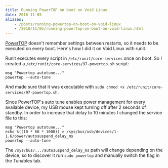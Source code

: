 ```yaml
---
title: Running PowerTOP on boot on Void Linux
date: 2018-11-05
aliases:
    - /posts/running-powertop-on-boot-on-void-linux
    - /2018/11/05/running-powertop-on-boot-on-void-linux.html
---
```


[PowerTOP](https://01.org/powertop/) doesn't remember settings between restarts, so it needs to be executed on every boot. Here's how I did it on Void Linux with runit.

Runit executes every script in `/etc/runit/core-services` once on boot. So I created a `/etc/runit/core-services/97-powertop.sh` script:
```
msg "Powertop autotune..."
powertop --auto-tune
```

And made sure that it was executable with `sudo chmod +x /etc/runit/core-services/97-powertop.sh`.

Since PowerTOP's auto tune enables power management for every available device, my USB mouse kept turning off after 2 seconds of standby. In order to increase that delay to 10 minutes I changed the service file to this:
```
msg "Powertop autotune..."
echo $((10 * 60 * 1000)) > /sys/bus/usb/devices/1-1.6/power/autosuspend_delay_ms
powertop --auto-tune
```

The `/sys/bus/.../autosuspend_delay_ms` path will change depending on the device, so to discover it run `sudo powertop` and manually switch the flag in the Tunables tab.
